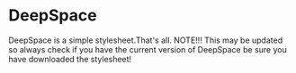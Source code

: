 # DeepSpace
DeepSpace is a simple stylesheet.That's all.
NOTE!!! This may be updated so always check if you have the current version of DeepSpace be sure you have downloaded the stylesheet!
